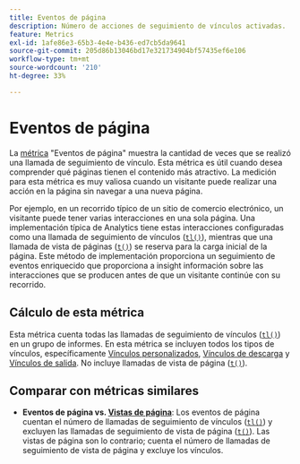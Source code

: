 ```yaml
---
title: Eventos de página
description: Número de acciones de seguimiento de vínculos activadas.
feature: Metrics
exl-id: 1afe86e3-65b3-4e4e-b436-ed7cb5da9641
source-git-commit: 205d86b13046bd17e321734904bf57435ef6e106
workflow-type: tm+mt
source-wordcount: '210'
ht-degree: 33%

---
```


# Eventos de página

La [métrica](overview.md) &quot;Eventos de página&quot; muestra la cantidad de veces que se realizó una llamada de seguimiento de vínculo. Esta métrica es útil cuando desea comprender qué páginas tienen el contenido más atractivo. La medición para esta métrica es muy valiosa cuando un visitante puede realizar una acción en la página sin navegar a una nueva página.

Por ejemplo, en un recorrido típico de un sitio de comercio electrónico, un visitante puede tener varias interacciones en una sola página. Una implementación típica de Analytics tiene estas interacciones configuradas como una llamada de seguimiento de vínculos ([`tl()`](/help/implement/vars/functions/tl-method.md)), mientras que una llamada de vista de páginas ([`t()`](/help/implement/vars/functions/t-method.md)) se reserva para la carga inicial de la página. Este método de implementación proporciona un seguimiento de eventos enriquecido que proporciona a insight información sobre las interacciones que se producen antes de que un visitante continúe con su recorrido.

## Cálculo de esta métrica

Esta métrica cuenta todas las llamadas de seguimiento de vínculos ([`tl()`](/help/implement/vars/functions/tl-method.md)) en un grupo de informes. En esta métrica se incluyen todos los tipos de vínculos, específicamente [Vínculos personalizados](../dimensions/custom-link.md), [Vínculos de descarga](../dimensions/download-link.md) y [Vínculos de salida](../dimensions/exit-link.md). No incluye llamadas de vista de página ([`t()`](/help/implement/vars/functions/t-method.md)).

## Comparar con métricas similares

* **Eventos de página vs. [Vistas de página](page-views.md)**: Los eventos de página cuentan el número de llamadas de seguimiento de vínculos ([`tl()`](/help/implement/vars/functions/tl-method.md)) y excluyen las llamadas de seguimiento de vista de página ([`t()`](/help/implement/vars/functions/t-method.md)). Las vistas de página son lo contrario; cuenta el número de llamadas de seguimiento de vista de página y excluye los vínculos.
